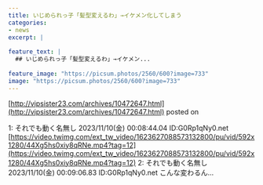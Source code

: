 ```yaml
---
title: いじめられっ子「髪型変えるわ」→イケメン化してしまう
categories:
- news
excerpt: |
  
feature_text: |
  ## いじめられっ子「髪型変えるわ」→イケメン...
  
feature_image: "https://picsum.photos/2560/600?image=733"
image: "https://picsum.photos/2560/600?image=733"
---
```


[http://vipsister23.com/archives/10472647.html](http://vipsister23.com/archives/10472647.html)
posted on 

<!--more-->

1: それでも動く名無し 2023/11/10(金) 00:08:44.04 ID:G0Rp1qNy0.net [https://video.twimg.com/ext_tw_video/1623627088573132800/pu/vid/592x1280/44Xg5hs0xiy8qRNe.mp4?tag=12](https://video.twimg.com/ext_tw_video/1623627088573132800/pu/vid/592x1280/44Xg5hs0xiy8qRNe.mp4?tag=12) 2: それでも動く名無し 2023/11/10(金) 00:09:06.83 ID:G0Rp1qNy0.net こんな変わるん...
